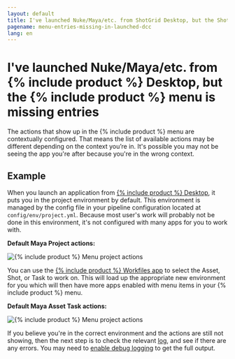 ```yaml
---
layout: default
title: I've launched Nuke/Maya/etc. from ShotGrid Desktop, but the ShotGrid menu is missing entries
pagename: menu-entries-missing-in-launched-dcc
lang: en
---
```


# I've launched Nuke/Maya/etc. from {% include product %} Desktop, but the {% include product %} menu is missing entries

The actions that show up in the {% include product %} menu are contextually configured. That means the list of available actions may be different depending on the context you’re in.
It's possible you may not be seeing the app you're after because you're in the wrong context.

## Example

When you launch an application from [{% include product %} Desktop](https://developer.shotgridsoftware.com/d587be80/#getting-started-with-desktop), it puts you in the project environment by default. This environment is managed by the config file in your pipeline configuration located at `config/env/project.yml`. Because most user's work will probably not be done in this environment, it's not configured with many apps for you to work with.

**Default Maya Project actions:**

![{% include product %} Menu project actions](images/shotgun-menu-project-actions.png)

You can use the [{% include product %} Workfiles app](https://developer.shotgridsoftware.com/9a736ee3/) to select the Asset, Shot, or Task to work on. This will load up the appropriate new environment for you which will then have more apps enabled with menu items in your {% include product %} menu.

**Default Maya Asset Task actions:**

![{% include product %} Menu project actions](images/shotgun-menu-asset-step-actions.png)

If you believe you're in the correct environment and the actions are still not showing, then the next step is to check the relevant [log](where-are-my-log-files.md), and see if there are any errors.
You may need to [enable debug logging](turn-debug-logging-on.md) to get the full output.